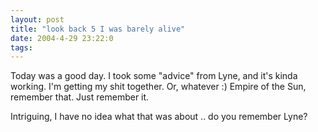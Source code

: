 ```yaml
---
layout: post
title: "look back 5 I was barely alive"
date: 2004-4-29 23:22:0
tags: 
---
```


>
Today was a good day. I took some "advice" from Lyne, and it's kinda working. I'm getting my shit together. Or, whatever :) Empire of the Sun, remember that. Just remember it.




Intriguing, I have no idea what that was about .. do you remember Lyne?

